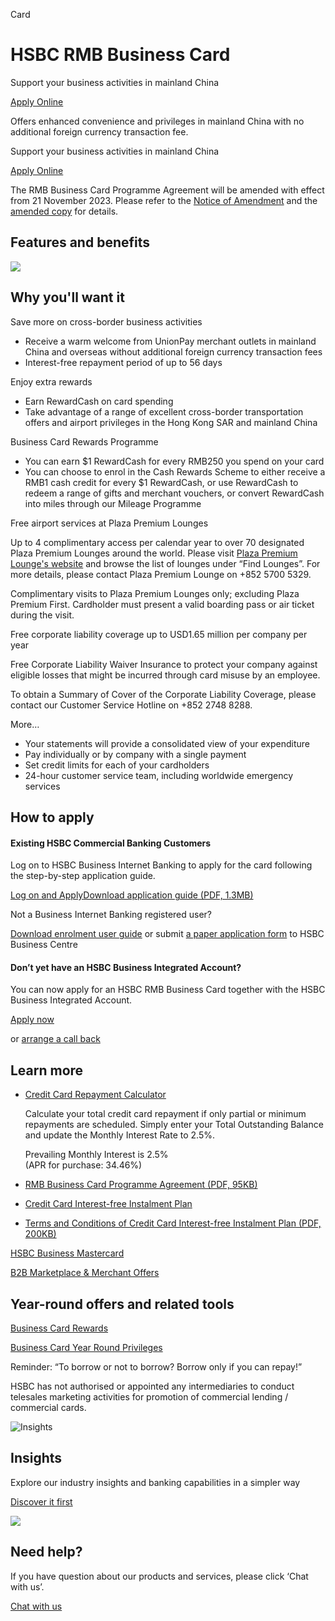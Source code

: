 Card

# HSBC RMB Business Card

Support your business activities in mainland China

[Apply Online](https://www.business.hsbc.com.hk/en-gb/arrange-a-call-back-card)

Offers enhanced convenience and privileges in mainland China with no additional foreign currency transaction fee.

Support your business activities in mainland China

[Apply Online](https://www.business.hsbc.com.hk/en-gb/arrange-a-call-back-card)

The RMB Business Card Programme Agreement will be amended with effect from 21 November 2023.
Please refer to the [Notice of Amendment](/-/media/media/hong-kong/pdfs/common/business-card-noa.pdf) and the
[amended copy]( /-/media/library/business-hk/pdfs/en/rmb-business-card-programme-agreement-2023-oct-en-fina.pdf) for details.

## Features and benefits

![ ](/-/media/media/hong-kong/images/products-and-solutions/hsbc-rmb-business-card-image.jpg?h=2360&iar=0&w=3148&hash=5094D9CD7AC470EB36AEEC0DDD5C1C21 " ")

## Why you'll want it

Save more on cross-border business activities

* Receive a warm welcome from UnionPay merchant outlets in mainland China and overseas without additional foreign currency transaction fees
* Interest-free repayment period of up to 56 days

Enjoy extra rewards

* Earn RewardCash on card spending
* Take advantage of a range of excellent cross-border transportation offers and airport privileges in the Hong Kong SAR and mainland China

Business Card Rewards Programme

* You can earn $1 RewardCash for every RMB250 you spend on your card
* You can choose to enrol in the Cash Rewards Scheme to either receive a RMB1 cash credit for every $1 RewardCash, or use RewardCash to redeem a range of gifts and merchant vouchers, or convert RewardCash into miles through our Mileage Programme

Free airport services at Plaza Premium Lounges

Up to 4 complimentary access per calendar year to over 70 designated Plaza Premium Lounges around the world. Please visit [Plaza Premium Lounge's website](https://www.plaza-network.com/locations) and browse the list of lounges under “Find Lounges”. For more details, please contact Plaza Premium Lounge on +852 5700 5329.

Complimentary visits to Plaza Premium Lounges only; excluding Plaza Premium First. Cardholder must present a valid boarding pass or air ticket during the visit.

Free corporate liability coverage up to USD1.65 million per company per year

Free Corporate Liability Waiver Insurance to protect your company against eligible losses that might be incurred through card misuse by an employee.

To obtain a Summary of Cover of the Corporate Liability Coverage, please contact our Customer Service Hotline on +852 2748 8288.

More…

* Your statements will provide a consolidated view of your expenditure
* Pay individually or by company with a single payment
* Set credit limits for each of your cardholders
* 24-hour customer service team, including worldwide emergency services

## How to apply

#### Existing HSBC Commercial Banking Customers

Log on to HSBC Business Internet Banking to apply for the card following the step-by-step application guide.

[Log on and Apply](https://www.online-banking.business.hsbc.com.hk/portalserver/logon)[Download application guide (PDF, 1.3MB)](/-/media/media/hong-kong/pdfs/campaigns/en-v2.pdf)

Not a Business Internet Banking registered user?

[Download enrolment user guide](/-/media/library/business-hk/pdfs/en/bib-enrolment-user-guide-en.pdf) or submit [a paper application form](/-/media/media/hong-kong/pdfs/common/fc020-en.pdf) to HSBC Business Centre

#### Don’t yet have an HSBC Business Integrated Account?

You can now apply for an HSBC RMB Business Card together with the HSBC Business Integrated Account.

[Apply now](https://www.online-banking.business.hsbc.com.hk/portalserver/onboarding/en-us/account-opening?pid=HBHK:EHYS:BPCL:PS:GCM:PRO:1120:002:SPRINTAPP)

or [arrange a call back](/en-gb/business-card-application)

## Learn more

* [Credit Card Repayment Calculator](https://www.hsbc.com.hk/credit-cards/tools/repayment-calculator/)

  Calculate your total credit card repayment if only partial or minimum repayments are scheduled. Simply enter your Total Outstanding Balance and update the Monthly Interest Rate to 2.5%.

  Prevailing Monthly Interest is 2.5%  
  (APR for purchase: 34.46%)
* [RMB Business Card Programme Agreement (PDF, 95KB)](/-/media/media/hong-kong/pdfs/products/161206-877-rmb-business-card-d1.pdf)
* [Credit Card Interest-free Instalment Plan](/en-gb/products/credit-card-interest-free-instalment-plan)
* [Terms and Conditions of Credit Card Interest-free Instalment Plan (PDF, 200KB)](/-/media/media/hong-kong/pdfs/products/ipp-tc-eng-rmb.pdf)

[HSBC Business Mastercard](/en-gb/products/business-master-card)

[B2B Marketplace & Merchant Offers](/en-gb/products/business-to-business-solutions)

## Year-round offers and related tools

[Business Card Rewards](/en-gb/business-card-rewards)

[Business Card Year Round Privileges](https://www.redhotoffers.hsbc.com.hk/en/yro/)

Reminder: “To borrow or not to borrow? Borrow only if you can repay!”

HSBC has not authorised or appointed any intermediaries to conduct telesales marketing activities for promotion of commercial lending / commercial cards.

![Insights](/-/media/media/product-solution/theme-type/img-onboarding.png?h=1413&iar=0&w=1440&hash=0E9CE212C1F6AFCE9D0FE384CA6DCC0A "Insights")

## Insights

Explore our industry insights and banking capabilities in a simpler way

[Discover it first](/en-gb/insights)

![ ](/-/media/media/common/images/contact-us-img.png?h=604&iar=0&w=768&hash=A5675187A2C4B175E0CA7B5AD27C3A66 " ")

## Need help?

If you have question about our products and services, please click ‘Chat with us’.

[Chat with us](##)